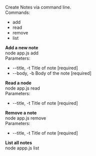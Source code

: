 Create Notes via command line.  
Commands:
- add
- read
- remove
- list

**Add a new note**  
node app.js add  
Parameters:
- --title, -t  Title of note [required]
- --body, -b   Body of the note [required]

**Read a node**  
node app.js read  
Parameters:  
- --title, -t  Title of note [required]

**Remove a note**  
node app.js remove  
Parameters:  
- --title, -t  Title of note [required]

**List all notes**  
node appp.js list

